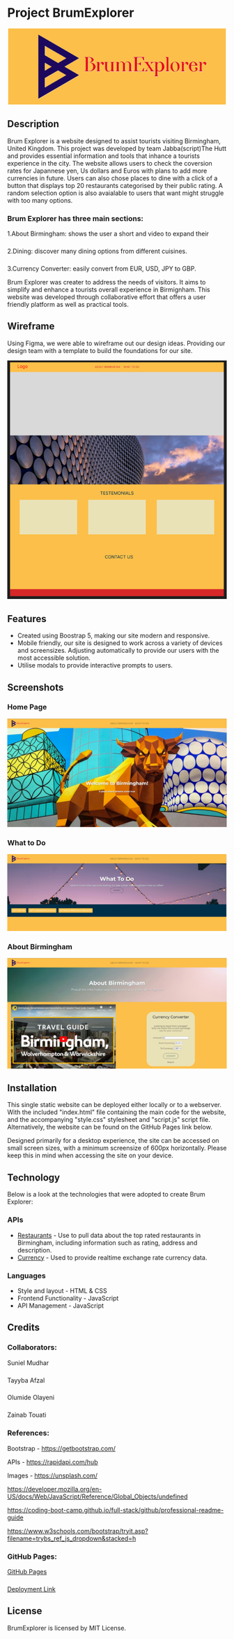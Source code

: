 # Project BrumExplorer

<p align="center">
  <img src="/assets/images/brumlogo.png">
</p>


## Description
Brum Explorer is a website designed to assist tourists visiting Birmingham, United Kingdom. This project was developed by team Jabba(script)The Hutt and provides essential information and tools that inhance a tourists experience in the city. The website allows users to check the coversion rates for Japannese yen, Us dollars and Euros with plans to add more currencies in future.
Users can also chose places to dine with a click of a button that displays top 20 restaurants categorised by their public rating. A random selection option is also avaialable to users that want might struggle with too many options.

### Brum Explorer has three main sections:

 1.About Birmingham: shows the user a short and video to expand their 
 ###
 2.Dining: discover many dining options from different cuisines.
 ###
 3.Currency Converter: easily convert from EUR, USD, JPY to GBP.

Brum Explorer was creater to address the needs of visitors. It aims to simplify and enhance a tourists overall experience in Birmignham. This website was developed through collaborative effort that offers a user friendly platform as well as practical tools. 

## Wireframe

Using Figma, we were able to wireframe out our design ideas. Providing our design team with a template to build the foundations for our site.

<p align="center">
  <img src="/assets/images/wireframe.png" alt="Wireframe of home page">
</p>

## Features

* Created using Boostrap 5, making our site modern and responsive.
* Mobile friendly, our site is designed to work across a variety of devices and screensizes. Adjusting automatically to provide our users with the most accessible solution.
* Utilise modals to provide interactive prompts to users.
  
## Screenshots

### Home Page

<p align="center">
  <img src="/assets/images/home-page.png" alt="Home page">
</p>

### What to Do

<p align="center">
  <img src="/assets/images/what-to-do.png" alt="What to Do page">
</p>

### About Birmingham

<p align="center">
  <img src="/assets/images/about-birmingham.png" alt="About Birmingham page">
</p>

## Installation

This single static website can be deployed either locally or to a webserver. With the included "index.html" file containing the main code for the website, and the accompanying "style.css" stylesheet and "script.js" script file. Alternatively, the website can be found on the GitHub Pages link below.

Designed primarily for a desktop experience, the site can be accessed on small screen sizes, with a minimum screensize of 600px horizontally. Please keep this in mind when accessing the site on your device.

## Technology

Below is a look at the technologies that were adopted to create
Brum Explorer:

### APIs
* [Restaurants](https://rapidapi.com/ptwebsolution/api/restaurants222) - Use to pull data about the top rated restaurants in Birmingham, including information such as rating, address and description.
* [Currency](https://rapidapi.com/solutionsbynotnull/api/currency-converter18) - Used to provide realtime exchange rate currency data.

### Languages
* Style and layout - HTML & CSS
* Frontend Functionality - JavaScript
* API Management - JavaScript

## Credits
### Collaborators:
Suniel Mudhar
###
Tayyba Afzal
###
Olumide Olayeni
###
Zainab Touati

### References:
Bootstrap - https://getbootstrap.com/

APIs - https://rapidapi.com/hub

Images - https://unsplash.com/

https://developer.mozilla.org/en-US/docs/Web/JavaScript/Reference/Global_Objects/undefined

https://coding-boot-camp.github.io/full-stack/github/professional-readme-guide

https://www.w3schools.com/bootstrap/tryit.asp?filename=trybs_ref_js_dropdown&stacked=h

### GitHub Pages:

[GitHub Pages](https://sunielmudhar.github.io/BrumExplorer/)
###
[Deployment Link](https://github.com/sunielmudhar/BrumExplorer)

## License
BrumExplorer is licensed by MIT License.
